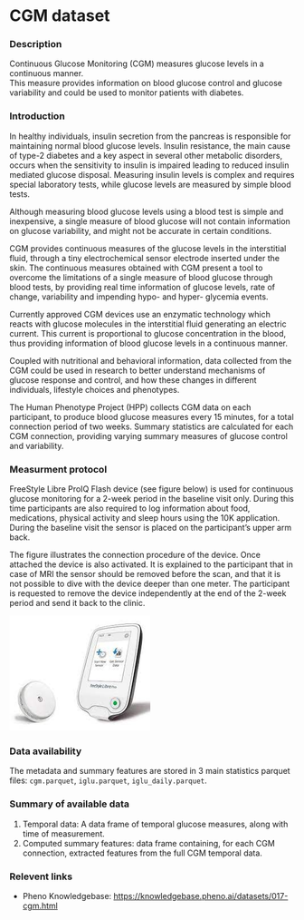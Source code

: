 # CGM dataset  

### Description 

Continuous Glucose Monitoring (CGM) measures glucose levels in a continuous manner. <br>
This measure provides information on blood glucose control and glucose variability and could be used to monitor patients with diabetes.

### Introduction

In healthy individuals, insulin secretion from the pancreas is responsible for maintaining normal blood glucose levels. Insulin resistance, the main cause of type-2 diabetes and a key aspect in several other metabolic disorders, occurs when the sensitivity to insulin is impaired leading to reduced insulin mediated glucose disposal. Measuring insulin levels is complex and requires special laboratory tests, while glucose levels are measured by simple blood tests. 

Although measuring blood glucose levels using a blood test is simple and inexpensive, a single measure of blood glucose will not contain information on glucose variability, and might not be accurate in certain conditions. 

CGM provides continuous measures of the glucose levels in the interstitial fluid, through a tiny electrochemical sensor electrode inserted under the skin. The continuous measures obtained with CGM present a tool to overcome the limitations of a single measure of blood glucose through blood tests, by providing real time information of glucose levels, rate of change, variability and impending hypo- and hyper- glycemia events.

Currently approved CGM devices use an enzymatic technology which reacts with glucose molecules in the interstitial fluid generating an electric current. This current is proportional to glucose concentration in the blood, thus providing information of blood glucose levels in a continuous manner.

Coupled with nutritional and behavioral information, data collected from the CGM could be used in research to better understand mechanisms of glucose response and control, and how these changes in different individuals, lifestyle choices and phenotypes.

The Human Phenotype Project (HPP) collects CGM data on each participant, to produce blood glucose measures every 15 minutes, for a total connection period of two weeks. Summary statistics are calculated for each CGM connection, providing varying summary measures of glucose control and variability. 

### Measurment protocol <!-- long measurment protocol for the data browser -->

FreeStyle Libre ProIQ Flash device (see figure below) is used for continuous glucose monitoring for a 2-week period in the baseline visit only. During this time participants are also required to log information about food, medications, physical activity and sleep hours using the 10K application.
During the baseline visit the sensor is placed on the participant’s upper arm back.

The figure illustrates the connection procedure of the device. Once attached the device is also activated. It is explained to the participant that in case of MRI the sensor should be removed before the scan, and that it is not possible to dive with the device deeper than one meter. The participant is requested to remove the device independently at the end of the 2-week period and send it back to the clinic.  

![CGM](cgm_device.jpeg)

### Data availability <!-- for the example notebooks -->

The metadata and summary features are stored in 3 main statistics parquet files: `cgm.parquet`, `iglu.parquet`, `iglu_daily.parquet`.

### Summary of available data <!-- for the data browser -->

1. Temporal data: A data frame of temporal glucose measures, along with time of measurement.  
2. Computed summary features: data frame containing, for each CGM connection, extracted features from the full CGM temporal data.

### Relevent links

* Pheno Knowledgebase: https://knowledgebase.pheno.ai/datasets/017-cgm.html